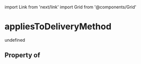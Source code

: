 import Link from 'next/link'
import Grid from '@components/Grid'

# appliesToDeliveryMethod

undefined

## Property of



